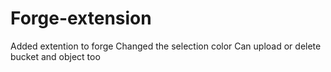 # Forge-extension
Added extention to forge 
Changed the selection color
Can upload or delete bucket and object too
